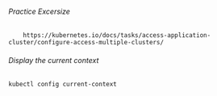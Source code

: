 ###### Practice Excersize 
        https://kubernetes.io/docs/tasks/access-application-cluster/configure-access-multiple-clusters/

###### Display the current context 
    kubectl config current-context
